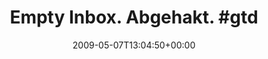 ---
retweeted: false
source: <a href="http://twitter.com" rel="nofollow">Twitter Web Client</a>
entities:
  hashtags:
  - text: gtd
    indices:
    - '23'
    - '27'
  symbols: []
  user_mentions: []
  urls: []
display_text_range:
- '0'
- '27'
favorite_count: '0'
id_str: '1726837619'
truncated: false
retweet_count: '0'
id: '1726837619'
created_at: Thu May 07 13:04:50 +0000 2009
favorited: false
full_text: 'Empty Inbox. Abgehakt. #gtd'
lang: de
tags:
- gtd
- pesos:twitter
date: '2009-05-07T13:04:50+00:00'
src: https://twitter.com/bascht/status/1726837619
original_url: https://twitter.com/bascht/status/1726837619
type: twitter_tweet
text: 'Empty Inbox. Abgehakt. #gtd'
title: 'Empty Inbox. Abgehakt. #gtd'

---